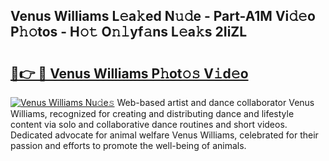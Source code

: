 ## Venus Williams L𝚎a𝚔ed N𝚞𝚍e - Part-A1M Vi𝚍𝚎o P𝚑𝚘tos - H𝚘𝚝 O𝚗𝚕yf𝚊ns L𝚎a𝚔s 2IiZL

# <h2><a href="http://kf8o9lm.oniu.top/?m=Venus+Williams">🔗👉 🔴 Venus Williams P𝚑ot𝚘𝚜 V𝚒d𝚎o</a></h2>

[![Venus Williams Nu𝚍e𝚜](https://i.imgur.com/0qMVB7G.gif)](http://kf8o9lm.oniu.top/?m=Venus+Williams)
Web-based artist and dance collaborator Venus Williams, recognized for creating and distributing dance and lifestyle content via solo and collaborative dance routines and short videos. Dedicated advocate for animal welfare Venus Williams, celebrated for their passion and efforts to promote the well-being of animals.  
